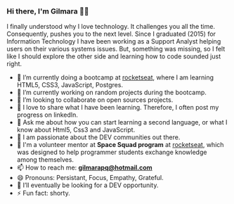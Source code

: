 ### Hi there, I'm Gilmara :woman_technologist:
I finally understood why I love technology. It challenges you all the time. Consequently, pushes you to the next level. 
Since I graduated (2015) for Information Technology I have been working as a Support Analyst helping users on their various systems issues. 
But, something was missing, so I felt like I should explore the other side and learning how to code sounded just right.

- 🌱 I’m currently doing a bootcamp at [rocketseat](https://rocketseat.com.br/), where I am learning HTML5, CSS3, JavaScript, Postgres. 
- 🔭 I’m currently working on random projects during the bootcamp.
- 👯 I’m looking to collaborate on open sources projects.
- 💬 I love to share what I have been learning. Therefore, I often post my progress on linkedIn.
- 💬 Ask me about how you can start learning a second language, or what I know about Html5, Css3 and JavaScript.
- 👋 I am passionate about the DEV communities out there.
- :raising_hand: I'm a volunteer mentor at **Space Squad program** at [rocketseat](https://rocketseat.com.br/), which was designed to help programmer students exchange knowledge among themselves.
- 📫 How to reach me: **gilmarapq@hotmail.com**
- 😄 Pronouns: Persistant, Focus, Empathy, Grateful.
- 🤔 I’ll eventually be looking for a DEV opportunity.  
- ⚡ Fun fact: shorty.

<!--
**Gilmara-Git/Gilmara-Git** is a ✨ _special_ ✨ repository because its `README.md` (this file) appears on your GitHub profile.

Here are some ideas to get you started:

- 🔭 I’m currently working on random little projects designed to learn while practicing. 
- 🌱 I’m currently learning HTML5, CSS3, JavaScript, Postgres
- 👯 I’m looking to collaborate open sources projects.
- 🤔 I’m looking for help with ...
- 💬 Ask me about ...
- 📫 How to reach me: **gilmarapq@hotmail.com**
- 😄 Pronouns: 
- ⚡ Fun fact: shorty
-->
